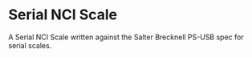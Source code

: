 # Serial NCI Scale

A Serial NCI Scale written against the Salter Brecknell PS-USB spec for serial scales. 

